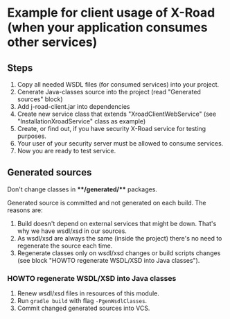 # Example for client usage of X-Road (when your application consumes other services)

## Steps
1. Copy all needed WSDL files (for consumed services) into your project.
1. Cenerate Java-classes source into the project (read "Generated sources" block)
1. Add j-road-client.jar into dependencies
1. Create new service class that extends "XroadClientWebService" (see "InstallationXroadService" class as example)
1. Create, or find out, if you have security X-Road service for testing purposes.
1. Your user of your security server must be allowed to consume services.
1. Now you are ready to test service.

## Generated sources

Don't change classes in __\*\*/generated/\*\*__ packages.

Generated source is committed and not generated on each build. The reasons are:
1. Build doesn't depend on external services that might be down. That's why we have wsdl/xsd in our sources.
1. As wsdl/xsd are always the same (inside the project) there's no need to regenerate the source each time.
1. Regenerate classes only on wsdl/xsd changes or build scripts changes
(see block "HOWTO regenerate WSDL/XSD into Java classes").

### HOWTO regenerate WSDL/XSD into Java classes

1. Renew wsdl/xsd files in resources of this module.
1. Run `gradle build` with flag `-PgenWsdlClasses`.
1. Commit changed generated sources into VCS.
